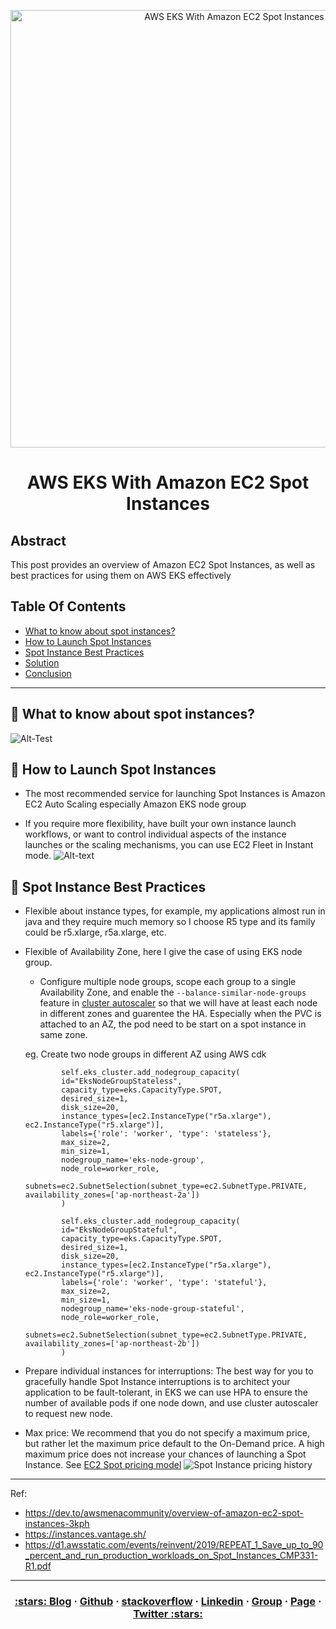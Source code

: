 <p align="center">
  <a href="https://dev.to/vumdao">
    <img alt="AWS EKS With Amazon EC2 Spot Instances" src="https://github.com/vumdao/aws-eks-the-hard-way/blob/master/spot-instance/img/cover.jpg?raw=true" width="700" />
  </a>
</p>
<h1 align="center">
  <div><b>AWS EKS With Amazon EC2 Spot Instances</b></div>
</h1>

## Abstract
This post provides an overview of Amazon EC2 Spot Instances, as well as best practices for using them on AWS EKS effectively

## Table Of Contents
 * [What to know about spot instances?](#What-to-know-about-spot-instances?)
 * [How to Launch Spot Instances](#How-to-Launch-Spot-Instances?)
 * [Spot Instance Best Practices](#Spot-Instance-Best-Practices)
 * [Solution](#Solution)
 * [Conclusion](#-Conclusion)

---

## 🚀 **What to know about spot instances?** <a name="What-to-know-about-spot-instances?"></a>
![Alt-Test](https://github.com/vumdao/aws-eks-the-hard-way/blob/master/spot-instance/img/spot_intro.png?raw=true)

## 🚀 **How to Launch Spot Instances** <a name="How-to-Launch-Spot-Instances?"></a>
- The most recommended service for launching Spot Instances is Amazon EC2 Auto Scaling especially Amazon EKS node group

- If you require more flexibility, have built your own instance launch workflows, or want to control individual aspects of the instance launches or the scaling mechanisms, you can use EC2 Fleet in Instant mode.
![Alt-text](https://github.com/vumdao/aws-eks-the-hard-way/blob/master/spot-instance/img/launch_spot.png?raw=true)

## 🚀 **Spot Instance Best Practices** <a name="Spot-Instance-Best-Practices"></a>
- Flexible about instance types, for example, my applications almost run in java and they require much memory so I choose R5 type and its family could be r5.xlarge, r5a.xlarge, etc.
- Flexible of Availability Zone, here I give the case of using EKS node group.
    - Configure multiple node groups, scope each group to a single Availability Zone, and enable the `--balance-similar-node-groups` feature in [cluster autoscaler](https://dev.to/awscommunity-asean/kubernetes-cluster-autoscaler-with-irsa-3bg5) so that we will have at least each node in different zones and guarentee the HA. Especially when the PVC is attached to an AZ, the pod need to be start on a spot instance in same zone.

    eg. Create two node groups in different AZ using AWS cdk

    ```
            self.eks_cluster.add_nodegroup_capacity(
            id="EksNodeGroupStateless",
            capacity_type=eks.CapacityType.SPOT,
            desired_size=1,
            disk_size=20,
            instance_types=[ec2.InstanceType("r5a.xlarge"), ec2.InstanceType("r5.xlarge")],
            labels={'role': 'worker', 'type': 'stateless'},
            max_size=2,
            min_size=1,
            nodegroup_name='eks-node-group',
            node_role=worker_role,
            subnets=ec2.SubnetSelection(subnet_type=ec2.SubnetType.PRIVATE, availability_zones=['ap-northeast-2a'])
            )

            self.eks_cluster.add_nodegroup_capacity(
            id="EksNodeGroupStateful",
            capacity_type=eks.CapacityType.SPOT,
            desired_size=1,
            disk_size=20,
            instance_types=[ec2.InstanceType("r5a.xlarge"), ec2.InstanceType("r5.xlarge")],
            labels={'role': 'worker', 'type': 'stateful'},
            max_size=2,
            min_size=1,
            nodegroup_name='eks-node-group-stateful',
            node_role=worker_role,
            subnets=ec2.SubnetSelection(subnet_type=ec2.SubnetType.PRIVATE, availability_zones=['ap-northeast-2b'])
            )
    ```

- Prepare individual instances for interruptions: The best way for you to gracefully handle Spot Instance interruptions is to architect your application to be fault-tolerant, in EKS we can use HPA to ensure the number of available pods if one node down, and use cluster autoscaler to request new node.

- Max price: We recommend that you do not specify a maximum price, but rather let the maximum price default to the On-Demand price. A high maximum price does not increase your chances of launching a Spot Instance. See [EC2 Spot pricing model](https://aws.amazon.com/blogs/compute/new-amazon-ec2-spot-pricing/)
![Spot Instance pricing history](https://github.com/vumdao/aws-eks-the-hard-way/blob/master/spot-instance/img/pricing_history.png?raw=true)

---

Ref:
- https://dev.to/awsmenacommunity/overview-of-amazon-ec2-spot-instances-3kph
- https://instances.vantage.sh/
- https://d1.awsstatic.com/events/reinvent/2019/REPEAT_1_Save_up_to_90_percent_and_run_production_workloads_on_Spot_Instances_CMP331-R1.pdf

---


<h3 align="center">
  <a href="https://dev.to/vumdao">:stars: Blog</a>
  <span> · </span>
  <a href="https://github.com/vumdao/aws-eks-the-hard-way">Github</a>
  <span> · </span>
  <a href="https://stackoverflow.com/users/11430272/vumdao">stackoverflow</a>
  <span> · </span>
  <a href="https://www.linkedin.com/in/vu-dao-9280ab43/">Linkedin</a>
  <span> · </span>
  <a href="https://www.linkedin.com/groups/12488649/">Group</a>
  <span> · </span>
  <a href="https://www.facebook.com/CloudOpz-104917804863956">Page</a>
  <span> · </span>
  <a href="https://twitter.com/VuDao81124667">Twitter :stars:</a>
</h3>
